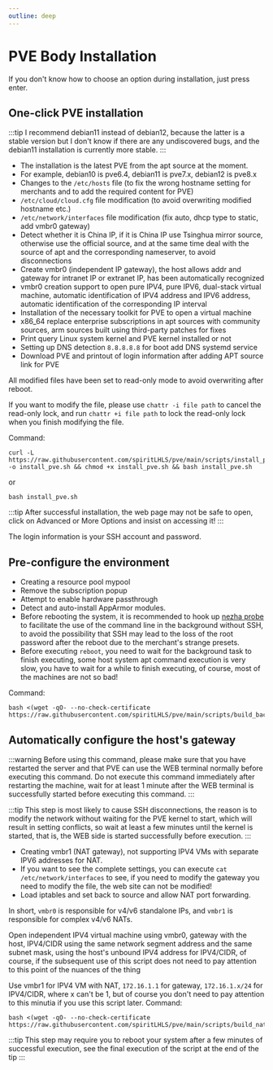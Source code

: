 ```yaml
---
outline: deep
---
```


# PVE Body Installation

If you don't know how to choose an option during installation, just press enter.

## One-click PVE installation

:::tip
I recommend debian11 instead of debian12, because the latter is a stable version but I don't know if there are any undiscovered bugs, and the debian11 installation is currently more stable.
:::

- The installation is the latest PVE from the apt source at the moment.
- For example, debian10 is pve6.4, debian11 is pve7.x, debian12 is pve8.x
- Changes to the ``/etc/hosts`` file (to fix the wrong hostname setting for merchants and to add the required content for PVE)
- ``/etc/cloud/cloud.cfg`` file modification (to avoid overwriting modified hostname etc.)
- ``/etc/network/interfaces`` file modification (fix auto, dhcp type to static, add vmbr0 gateway)
- Detect whether it is China IP, if it is China IP use Tsinghua mirror source, otherwise use the official source, and at the same time deal with the source of apt and the corresponding nameserver, to avoid disconnections
- Create vmbr0 (independent IP gateway), the host allows addr and gateway for intranet IP or extranet IP, has been automatically recognized
- vmbr0 creation support to open pure IPV4, pure IPV6, dual-stack virtual machine, automatic identification of IPV4 address and IPV6 address, automatic identification of the corresponding IP interval
- Installation of the necessary toolkit for PVE to open a virtual machine
- x86_64 replace enterprise subscriptions in apt sources with community sources, arm sources built using third-party patches for fixes
- Print query Linux system kernel and PVE kernel installed or not
- Setting up DNS detection ``8.8.8.8.8`` for boot add DNS systemd service
- Download PVE and printout of login information after adding APT source link for PVE

All modified files have been set to read-only mode to avoid overwriting after reboot.

If you want to modify the file, please use ``chattr -i file path`` to cancel the read-only lock, and run ``chattr +i file path`` to lock the read-only lock when you finish modifying the file.

Command:

```shell
curl -L https://raw.githubusercontent.com/spiritLHLS/pve/main/scripts/install_pve.sh -o install_pve.sh && chmod +x install_pve.sh && bash install_pve.sh
```

or

```shell
bash install_pve.sh
```

:::tip
After successful installation, the web page may not be safe to open, click on Advanced or More Options and insist on accessing it!
:::

The login information is your SSH account and password.

## Pre-configure the environment

- Creating a resource pool mypool
- Remove the subscription popup
- Attempt to enable hardware passthrough
- Detect and auto-install AppArmor modules.
- Before rebooting the system, it is recommended to hook up [nezha probe](https://github.com/naiba/nezha) to facilitate the use of the command line in the background without SSH, to avoid the possibility that SSH may lead to the loss of the root password after the reboot due to the merchant's strange presets.
- Before executing ``reboot``, you need to wait for the background task to finish executing, some host system apt command execution is very slow, you have to wait for a while to finish executing, of course, most of the machines are not so bad!

Command:

```shell
bash <(wget -qO- --no-check-certificate https://raw.githubusercontent.com/spiritLHLS/pve/main/scripts/build_backend.sh)
```

## Automatically configure the host's gateway

:::warning
Before using this command, please make sure that you have restarted the server and that PVE can use the WEB terminal normally before executing this command. Do not execute this command immediately after restarting the machine, wait for at least 1 minute after the WEB terminal is successfully started before executing this command.
:::

:::tip
This step is most likely to cause SSH disconnections, the reason is to modify the network without waiting for the PVE kernel to start, which will result in setting conflicts, so wait at least a few minutes until the kernel is started, that is, the WEB side is started successfully before execution.
:::

- Creating vmbr1 (NAT gateway), not supporting IPV4 VMs with separate IPV6 addresses for NAT.
- If you want to see the complete settings, you can execute ``cat /etc/network/interfaces`` to see, if you need to modify the gateway you need to modify the file, the web site can not be modified!
- Load iptables and set back to source and allow NAT port forwarding.

In short, ``vmbr0`` is responsible for v4/v6 standalone IPs, and ``vmbr1`` is responsible for complex v4/v6 NATs.

Open independent IPV4 virtual machine using vmbr0, gateway with the host, IPV4/CIDR using the same network segment address and the same subnet mask, using the host's unbound IPV4 address for IPV4/CIDR, of course, if the subsequent use of this script does not need to pay attention to this point of the nuances of the thing

Use vmbr1 for IPV4 VM with NAT, ``172.16.1.1`` for gateway, ``172.16.1.x/24`` for IPV4/CIDR, where x can't be 1, but of course you don't need to pay attention to this minutia if you use this script later.
Command:

```shell
bash <(wget -qO- --no-check-certificate https://raw.githubusercontent.com/spiritLHLS/pve/main/scripts/build_nat_network.sh)
```

:::tip
This step may require you to reboot your system after a few minutes of successful execution, see the final execution of the script at the end of the tip
:::